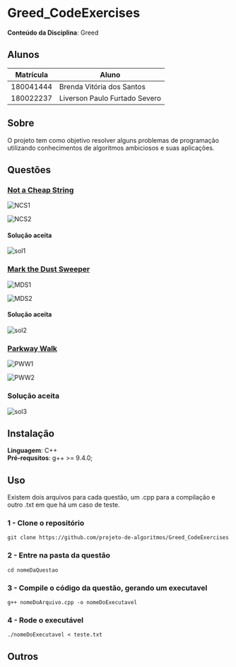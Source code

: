 # Greed_CodeExercises

**Conteúdo da Disciplina**: Greed<br>

## Alunos
|Matrícula | Aluno |
| -- | -- |
| 180041444  |  Brenda Vitória dos Santos |
| 180022237  |  Liverson Paulo Furtado Severo |

## Sobre 
O projeto tem como objetivo resolver alguns problemas de programação utilizando conhecimentos de algoritmos ambiciosos e suas aplicações.

## Questões
### [Not a Cheap String](https://codeforces.com/problemset/problem/1702/D)
![NCS1](https://media.discordapp.net/attachments/991056595075080262/1001287493343256726/unknown.png?width=769&height=458)

![NCS2](https://media.discordapp.net/attachments/991056595075080262/1001287598116966531/unknown.png?width=848&height=458)

#### Solução aceita
![sol1](https://media.discordapp.net/attachments/991056595075080262/1001289885593907260/unknown.png?width=661&height=458)

### [Mark the Dust Sweeper](https://codeforces.com/problemset/problem/1705/B)
![MDS1](https://media.discordapp.net/attachments/991056595075080262/1001289133869772800/unknown.png?width=858&height=458)

![MDS2](https://media.discordapp.net/attachments/991056595075080262/1001289202966728887/unknown.png)

#### Solução aceita
![sol2](https://media.discordapp.net/attachments/991056595075080262/1001291181101166744/unknown.png?width=736&height=458)

### [Parkway Walk](https://codeforces.com/problemset/problem/1697/A)

![PWW1](https://media.discordapp.net/attachments/991056595075080262/1001300470029090876/unknown.png?width=795&height=458)

![PWW2](https://media.discordapp.net/attachments/991056595075080262/1001300539914600539/unknown.png)

### Solução aceita
![sol3](https://media.discordapp.net/attachments/991056595075080262/1001300850607669258/unknown.png?width=826&height=458)

## Instalação 
**Linguagem**: C++  
**Pré-requsitos**: g++ >= 9.4.0;

## Uso
Existem dois arquivos para cada questão, um .cpp para a compilação e outro .txt em que há um caso de teste.

### 1 - Clone o repositório
```
git clone https://github.com/projeto-de-algoritmos/Greed_CodeExercises
```
### 2 - Entre na pasta da questão
```
cd nomeDaQuestao
```
### 3 - Compile o código da questão, gerando um executavel
```
g++ nomeDoArquivo.cpp -o nomeDoExecutavel
```
### 4 - Rode o executável
```
./nomeDoExecutavel < teste.txt
```

## Outros 

